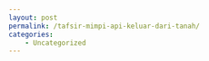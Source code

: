 ```yaml
---
layout: post
permalink: /tafsir-mimpi-api-keluar-dari-tanah/
categories:
    - Uncategorized
---
```


